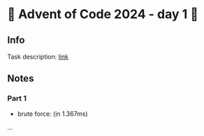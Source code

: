 # 🎄 Advent of Code 2024 - day 1 🎄

## Info

Task description: [link](https://adventofcode.com/2024/day/1)

## Notes

### Part 1
 - brute force: (in 1.367ms)

...